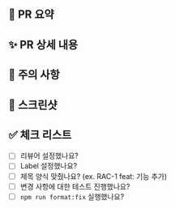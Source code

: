 ## 🦝 PR 요약

## ✨ PR 상세 내용

## 🚨 주의 사항

## 📸 스크린샷

## ✅ 체크 리스트

- [ ] 리뷰어 설정했나요?
- [ ] Label 설정했나요?
- [ ] 제목 양식 맞췄나요? (ex. RAC-1 feat: 기능 추가)
- [ ] 변경 사항에 대한 테스트 진행했나요?
- [ ] `npm run format:fix` 실행했나요?